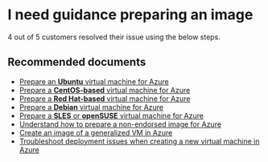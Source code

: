 <properties
	pageTitle="I need guidance preparing an image"
	description="I need guidance preparing an image"
	service="microsoft.compute"
	resource="virtualmachines"
	authors="ScottAzure"
	displayOrder=""
	selfHelpType="generic"
	supportTopicIds="32628272"
	resourceTags=""
	productPesIds="15571, 15797,16454"
	cloudEnvironments="public"
/>

# I need guidance preparing an image

4 out of 5 customers resolved their issue using the below steps.<br>

## **Recommended documents**

* [Prepare an **Ubuntu** virtual machine for Azure](https://docs.microsoft.com/azure/virtual-machines/linux/create-upload-ubuntu)<br>
* [Prepare a **CentOS-based** virtual machine for Azure](https://docs.microsoft.com/azure/virtual-machines/linux/create-upload-centos)<br>
* [Prepare a **Red Hat-based** virtual machine for Azure](https://docs.microsoft.com/azure/virtual-machines/linux/redhat-create-upload-vhd)<br>
* [Prepare a **Debian** virtual machine for Azure](https://docs.microsoft.com/azure/virtual-machines/linux/debian-create-upload-vhd)<br>
* [Prepare a **SLES** or **openSUSE** virtual machine for Azure](https://docs.microsoft.com/azure/virtual-machines/linux/debian-create-upload-vhd)<br>
* [Understand how to prepare a non-endorsed image for Azure](https://docs.microsoft.com/azure/virtual-machines/linux/create-upload-generic)<br>
* [Create an image of a generalized VM in Azure](https://docs.microsoft.com/azure/virtual-machines/linux/capture-image)<br>
* [Troubleshoot deployment issues when creating a new virtual machine in Azure](https://docs.microsoft.com/azure/virtual-machines/virtual-machines-linux-troubleshoot-deployment-new-vm)
